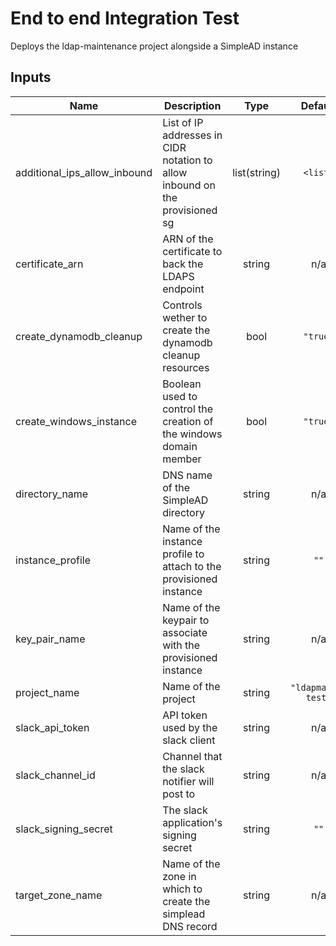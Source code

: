 # End to end Integration Test

Deploys the ldap-maintenance project alongside a SimpleAD instance

## Inputs

| Name | Description | Type | Default | Required |
|------|-------------|:----:|:-----:|:-----:|
| additional\_ips\_allow\_inbound | List of IP addresses in CIDR notation to allow inbound on the provisioned sg | list(string) | `<list>` | no |
| certificate\_arn | ARN of the certificate to back the LDAPS endpoint | string | n/a | yes |
| create\_dynamodb\_cleanup | Controls wether to create the dynamodb cleanup resources | bool | `"true"` | no |
| create\_windows\_instance | Boolean used to control the creation of the windows domain member | bool | `"true"` | no |
| directory\_name | DNS name of the SimpleAD directory | string | n/a | yes |
| instance\_profile | Name of the instance profile to attach to the provisioned instance | string | `""` | no |
| key\_pair\_name | Name of the keypair to associate with the provisioned instance | string | n/a | yes |
| project\_name | Name of the project | string | `"ldapmaint-test"` | no |
| slack\_api\_token | API token used by the slack client | string | n/a | yes |
| slack\_channel\_id | Channel that the slack notifier will post to | string | n/a | yes |
| slack\_signing\_secret | The slack application's signing secret | string | `""` | no |
| target\_zone\_name | Name of the zone in which to create the simplead DNS record | string | n/a | yes |

